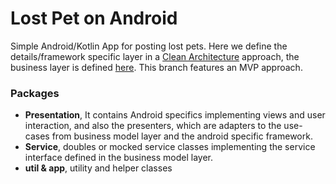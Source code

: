 # Lost Pet on Android
Simple Android/Kotlin App for posting lost pets. Here we define the details/framework specific layer in a [Clean Architecture](https://8thlight.com/blog/uncle-bob/2012/08/13/the-clean-architecture.html) approach, the business layer is defined [here](https://github.com/drodobyte/lostpet). This branch features an MVP approach.
### Packages 
* **Presentation**, It contains Android specifics implementing views and user interaction, and also the presenters, which are adapters to the use-cases from business model layer and the android specific framework.
* **Service**, doubles or mocked service classes implementing the service interface defined in the business model layer.
* **util & app**, utility and helper classes
